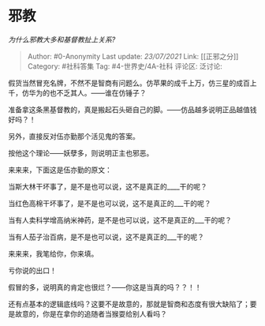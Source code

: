 # 邪教
*为什么邪教大多和基督教扯上关系?*

> Author: #0-Anonymity
> Last update: *23/07/2021*
> Link: [[正邪之分]]
> Category: #社科答集
> Tag: #4-世界史/4A-社科
> 评论区:
> 泛讨论:

假货当然冒充名牌，不然不是智商有问题么。仿苹果的成千上万，仿三星的成百上千，仿华为的也不乏其人。——谁在仿锤子？

准备拿这条黑基督教的，真是搬起石头砸自己的脚。——仿品越多说明正品越值钱好吗？！

另外，直接反对伍亦勤那个活见鬼的答案。

按他这个理论——妖孽多，则说明正主也邪恶。

来来来，下面这是伍亦勤的原文：

当斯大林干坏事了，是不是也可以说，这不是真正的\_\_\_\_干的呢？

当红色高棉干坏事了，是不是也可以说，这不是真正的\_\_\_干的呢？

当有人卖科学增高纳米神药，是不是也可以说，这不是真正的\_\_\_干的呢？

当有人茄子治百病，是不是也可以说，这不是真正的\_\_\_干的呢？

来来来，我笔给你，你来填。

亏你说的出口！

假冒的多，说明真的肯定也很烂？——你这是当真的吗？？！！

还有点基本的逻辑底线吗？这要不是故意的，那就是智商和态度有很大缺陷了；要是故意的，你是在拿你的追随者当猴耍给别人看吗？
